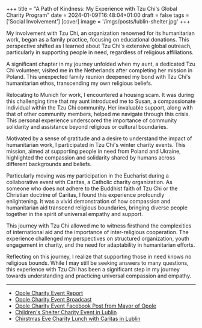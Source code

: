 +++
title = "A Path of Kindness: My Experience with Tzu Chi's Global Charity Program"
date = 2024-01-09T16:48:04+01:00
draft = false
tags = ['Social Involvement']
[cover]
image = '/imgs/posts/lublin-shelter.jpg'
+++

My involvement with Tzu Chi, an organization renowned for its humanitarian work, began as a family practice, focusing on educational donations. This perspective shifted as I learned about Tzu Chi's extensive global outreach, particularly in supporting people in need, regardless of religious affiliations.

A significant chapter in my journey unfolded when my aunt, a dedicated Tzu Chi volunteer, visited me in the Netherlands after completing her mission in Poland. This unexpected family reunion deepened my bond with Tzu Chi's humanitarian ethos, transcending my own religious beliefs.

Relocating to Munich for work, I encountered a housing scam. It was during this challenging time that my aunt introduced me to Susan, a compassionate individual within the Tzu Chi community. Her invaluable support, along with that of other community members, helped me navigate through this crisis. This personal experience underscored the importance of community solidarity and assistance beyond religious or cultural boundaries.

Motivated by a sense of gratitude and a desire to understand the impact of humanitarian work, I participated in Tzu Chi's winter charity events. This mission, aimed at supporting people in need from Poland and Ukraine, highlighted the compassion and solidarity shared by humans across different backgrounds and beliefs.

Particularly moving was my participation in the Eucharist during a collaborative event with Caritas, a Catholic charity organization. As someone who does not adhere to the Buddhist faith of Tzu Chi or the Christian doctrine of Caritas, I found this experience profoundly enlightening. It was a vivid demonstration of how compassion and humanitarian aid transcend religious boundaries, bringing diverse people together in the spirit of universal empathy and support.

This journey with Tzu Chi allowed me to witness firsthand the complexities of international aid and the importance of inter-religious cooperation. The experience challenged my perspectives on structured organization, youth engagement in charity, and the need for adaptability in humanitarian efforts.

Reflecting on this journey, I realize that supporting those in need knows no religious bounds. While I may still be seeking answers to many questions, this experience with Tzu Chi has been a significant step in my journey towards understanding and practicing universal compassion and empathy.

---

- [Opole Charity Event Report](https://tw.tzuchi.org/community/index.php?option=com_content&view=article&id=120704:6C51EBE0AD6E11EE8715A2155D080D85&catid=81:europe&Itemid=198)
- [Opole Charity Event Broadcast](https://youtu.be/5Z7M1T-xwYs?si=LX1EOTRsGg7xTwbd)
- [Opole Charity Event Facebook Post from Mayor of Opole](https://www.facebook.com/PrezydentOpola/posts/pfbid02U8M6ewL63f1xfDkqWDw7ZNEKfkEJuG3dSt8zBDpUCmLjhb4NNUJExa1nygKK4TK3l?locale=pl_PL)
- [Children's Shelter Charity Event in Lublin](https://tw.tzuchi.org/community/index.php?option=com_content&view=article&id=120695:2D7244A0AD0111EE8715A2155D080D85&catid=81:europe&Itemid=198)
- [Chirstmas Eve Charity Lunch with Caritas in Lublin](https://tw.tzuchi.org/community/index.php?option=com_content&view=article&id=120821:062B8F40B2CA11EE8715A2155D080D85&catid=81:europe&Itemid=198)